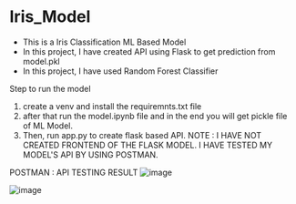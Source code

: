 # Iris_Model
- This is a Iris Classification ML Based Model
- In this project, I have created API using Flask to get prediction from model.pkl 
- In this project, I have used Random Forest Classifier

Step to run the model 
1. create a venv and install the requiremnts.txt file 
2. after that run the model.ipynb file and in the end you will get pickle file of ML Model.
3. Then, run app.py to create flask based API.
NOTE : I HAVE NOT CREATED FRONTEND OF THE FLASK MODEL. I HAVE TESTED MY MODEL'S API BY USING POSTMAN.

POSTMAN : API TESTING RESULT
![image](https://github.com/01Ashish/Iris_Model/assets/97104619/28935319-46c9-4527-98c0-0b1dfcc59e51)

![image](https://github.com/01Ashish/Iris_Model/assets/97104619/37d7f683-a66b-4209-a610-fb29bdc5e483)

